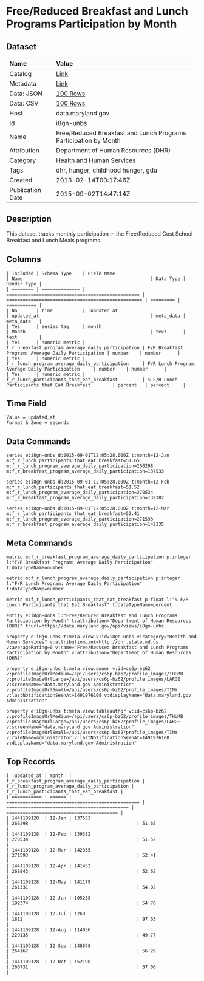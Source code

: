 # Free/Reduced Breakfast and Lunch Programs Participation by Month

## Dataset

| Name | Value |
| :--- | :---- |
| Catalog | [Link](https://catalog.data.gov/dataset/free-reduced-breakfast-and-lunch-programs-participation-by-month-25102) |
| Metadata | [Link](https://data.maryland.gov/api/views/i8gn-unbs) |
| Data: JSON | [100 Rows](https://data.maryland.gov/api/views/i8gn-unbs/rows.json?max_rows=100) |
| Data: CSV | [100 Rows](https://data.maryland.gov/api/views/i8gn-unbs/rows.csv?max_rows=100) |
| Host | data.maryland.gov |
| Id | i8gn-unbs |
| Name | Free/Reduced Breakfast and Lunch Programs Participation by Month |
| Attribution | Department of Human Resources (DHR) |
| Category | Health and Human Services |
| Tags | dhr, hunger, childhood hunger, gdu |
| Created | 2013-02-14T00:17:46Z |
| Publication Date | 2015-09-02T14:47:14Z |

## Description

This dataset tracks monthly participation in the Free/Reduced Cost School Breakfast and Lunch Meals programs.

## Columns

```ls
| Included | Schema Type    | Field Name                                        | Name                                               | Data Type | Render Type |
| ======== | ============== | ================================================= | ================================================== | ========= | =========== |
| No       | time           | :updated_at                                       | updated_at                                         | meta_data | meta_data   |
| Yes      | series tag     | month                                             | Month                                              | text      | text        |
| Yes      | numeric metric | f_r_breakfast_program_average_daily_participation | F/R Breakfast Program: Average Daily Participation | number    | number      |
| Yes      | numeric metric | f_r_lunch_program_average_daily_participation     | F/R Lunch Program: Average Daily Participation     | number    | number      |
| Yes      | numeric metric | f_r_lunch_participants_that_eat_breakfast         | % F/R Lunch Participants that Eat Breakfast        | percent   | percent     |
```

## Time Field

```ls
Value = updated_at
Format & Zone = seconds
```

## Data Commands

```ls
series e:i8gn-unbs d:2015-09-01T12:05:28.000Z t:month=12-Jan m:f_r_lunch_participants_that_eat_breakfast=51.65 m:f_r_lunch_program_average_daily_participation=266298 m:f_r_breakfast_program_average_daily_participation=137533

series e:i8gn-unbs d:2015-09-01T12:05:28.000Z t:month=12-Feb m:f_r_lunch_participants_that_eat_breakfast=51.52 m:f_r_lunch_program_average_daily_participation=270534 m:f_r_breakfast_program_average_daily_participation=139382

series e:i8gn-unbs d:2015-09-01T12:05:28.000Z t:month=12-Mar m:f_r_lunch_participants_that_eat_breakfast=52.41 m:f_r_lunch_program_average_daily_participation=271593 m:f_r_breakfast_program_average_daily_participation=142335
```

## Meta Commands

```ls
metric m:f_r_breakfast_program_average_daily_participation p:integer l:"F/R Breakfast Program: Average Daily Participation" t:dataTypeName=number

metric m:f_r_lunch_program_average_daily_participation p:integer l:"F/R Lunch Program: Average Daily Participation" t:dataTypeName=number

metric m:f_r_lunch_participants_that_eat_breakfast p:float l:"% F/R Lunch Participants that Eat Breakfast" t:dataTypeName=percent

entity e:i8gn-unbs l:"Free/Reduced Breakfast and Lunch Programs Participation by Month" t:attribution="Department of Human Resources (DHR)" t:url=https://data.maryland.gov/api/views/i8gn-unbs

property e:i8gn-unbs t:meta.view v:id=i8gn-unbs v:category="Health and Human Services" v:attributionLink=http://dhr.state.md.us v:averageRating=0 v:name="Free/Reduced Breakfast and Lunch Programs Participation by Month" v:attribution="Department of Human Resources (DHR)"

property e:i8gn-unbs t:meta.view.owner v:id=cs6p-bz62 v:profileImageUrlMedium=/api/users/cs6p-bz62/profile_images/THUMB v:profileImageUrlLarge=/api/users/cs6p-bz62/profile_images/LARGE v:screenName="data.maryland.gov Administration" v:profileImageUrlSmall=/api/users/cs6p-bz62/profile_images/TINY v:lastNotificationSeenAt=1491976108 v:displayName="data.maryland.gov Administration"

property e:i8gn-unbs t:meta.view.tableauthor v:id=cs6p-bz62 v:profileImageUrlMedium=/api/users/cs6p-bz62/profile_images/THUMB v:profileImageUrlLarge=/api/users/cs6p-bz62/profile_images/LARGE v:screenName="data.maryland.gov Administration" v:profileImageUrlSmall=/api/users/cs6p-bz62/profile_images/TINY v:roleName=administrator v:lastNotificationSeenAt=1491976108 v:displayName="data.maryland.gov Administration"
```

## Top Records

```ls
| :updated_at | month  | f_r_breakfast_program_average_daily_participation | f_r_lunch_program_average_daily_participation | f_r_lunch_participants_that_eat_breakfast | 
| =========== | ====== | ================================================= | ============================================= | ========================================= | 
| 1441109128  | 12-Jan | 137533                                            | 266298                                        | 51.65                                     | 
| 1441109128  | 12-Feb | 139382                                            | 270534                                        | 51.52                                     | 
| 1441109128  | 12-Mar | 142335                                            | 271593                                        | 52.41                                     | 
| 1441109128  | 12-Apr | 141452                                            | 268843                                        | 52.62                                     | 
| 1441109128  | 12-May | 141179                                            | 261331                                        | 54.02                                     | 
| 1441109128  | 12-Jun | 105238                                            | 192374                                        | 54.70                                     | 
| 1441109128  | 12-Jul | 1769                                              | 1812                                          | 97.63                                     | 
| 1441109128  | 12-Aug | 114036                                            | 229135                                        | 49.77                                     | 
| 1441109128  | 12-Sep | 148698                                            | 264167                                        | 56.29                                     | 
| 1441109128  | 12-Oct | 152198                                            | 266731                                        | 57.06                                     | 
```
